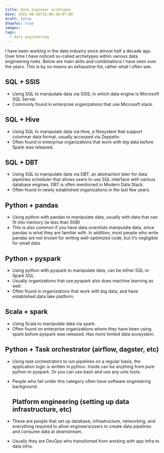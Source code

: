 ```yaml
---
title: Data engineer archtypes
date: 2022-08-26T10:06:36+07:00
draft: false
ShowToc: true
images:
tags:
  - data engineering
---
```


I have been working in the data industry since almost half a decade ago. Over time I have noticed so-called archetypes within various data engineering roles. Below are main skills and combinations I have seen over the years. This is by no means an exhaustive list, rather what I often see.

## SQL + SSIS

- Using SQL to manipulate data via SSIS, in which data engine is Microsoft SQL Server.
- Commonly found in enterprise organizations that use Microsoft stack.

## SQL + Hive

- Using SQL to manipulate data via Hive, a filesystem that support columnar data format, usually accessed via Zeppelin.
- Often found in enterprise organizations that work with big data before Spark was released.

## SQL + DBT

- Using SQL to manipulate data via DBT, an abstraction later for data pipelines scheduler that allows users to use SQL interface with various database engines. DBT is often mentioned in Modern Data Stack.
- Often found in newly established organizations in the last few years.

## Python + pandas

- Using python with pandas to manipulate data, usually with data that can fit into memory (ie less than 5GB)
- This is also common if you have data scientists manipulate data, since pandas is what they are familiar with. In addition, most people who write pandas are not known for writing well-optimized code, but it’s negligible for small data.

## Python + pyspark

- Using python with pyspark to manipulate data, can be either SQL or Spark SQL.
- Usually organizations that use pyspark also does machine learning as well.
- Often found in organizations that work with big data, and have established data lake platform.

## Scala + spark

- Using Scala to manipulate data via spark.
- Often found on enterprise organizations where they have been using spark before pyspark was released. Has more limited data ecosystem.

## Python + Task orchestrator (airflow, dagster, etc)

- Using task orchestrators to run pipelines on a regular basis, the application logic is written in python. Inside can be anything from pure python to pyspark. Or you can use bash and use any unix tools.
- People who fall under this category often have software engineering background.

  ## Platform engineering (setting up data infrastructure, etc)

- These are people that set up database, infrastructure, networking, and everything required to allow engineers/users to create data pipelines and consume data at downstream.
- Usually they are DevOps who transitioned from working with app infra to data infra.
